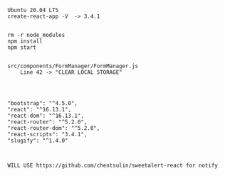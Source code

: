     
    
    Ubuntu 20.04 LTS
    create-react-app -V  -> 3.4.1
    
    
    rm -r node_modules
    npm install
    npm start
    
    
    src/components/FormManager/FormManager.js 
        Line 42 -> "CLEAR LOCAL STORAGE"
    
    
    
    
    "bootstrap": "^4.5.0",
    "react": "^16.13.1",
    "react-dom": "^16.13.1",
    "react-router": "^5.2.0",
    "react-router-dom": "^5.2.0",
    "react-scripts": "3.4.1",
    "slugify": "^1.4.0"
    
    
    
    WILL USE https://github.com/chentsulin/sweetalert-react for notify
